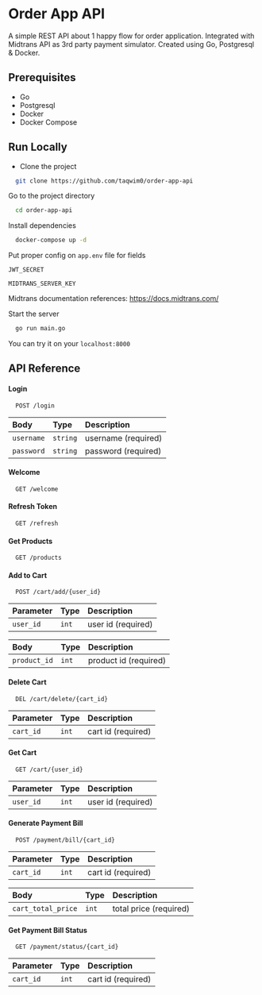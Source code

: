 
# Order App API

A simple REST API about 1 happy flow for order application. Integrated with Midtrans API as 3rd party payment simulator.  Created using Go, Postgresql & Docker.


## Prerequisites

- Go
- Postgresql
- Docker
- Docker Compose


## Run Locally

* Clone the project

```bash
  git clone https://github.com/taqwim0/order-app-api
```

Go to the project directory

```bash
  cd order-app-api
```

Install dependencies

```bash
  docker-compose up -d
```
Put proper config on `app.env` file for fields

    JWT_SECRET

    MIDTRANS_SERVER_KEY

Midtrans documentation references: https://docs.midtrans.com/

Start the server

```bash
  go run main.go
```
You can try it on your `localhost:8000`

## API Reference

#### Login

```http
  POST /login
```

| Body | Type     | Description                |
| :-------- | :------- | :------------------------- |
| `username` | `string` | username (required) |
| `password` | `string` | password (required) |

#### Welcome

```http
  GET /welcome
```

#### Refresh Token

```http
  GET /refresh
```

#### Get Products

```http
  GET /products
```

#### Add to Cart

```http
  POST /cart/add/{user_id}
```
| Parameter | Type     | Description |
| :-------- | :------- | :-------------------------------- |
| `user_id`      | `int` | user id (required) |

| Body | Type     | Description |
| :-------- | :------- | :-------------------------------- |
| `product_id`      | `int` | product id (required) |

#### Delete Cart

```http
  DEL /cart/delete/{cart_id}
```

| Parameter | Type     | Description |
| :-------- | :------- | :-------------------------------- |
| `cart_id`      | `int` | cart id (required) |

#### Get Cart

```http
  GET /cart/{user_id}
```

| Parameter | Type     | Description |
| :-------- | :------- | :-------------------------------- |
| `user_id`      | `int` | user id (required) |

#### Generate Payment Bill

```http
  POST /payment/bill/{cart_id}
```

| Parameter | Type     | Description |
| :-------- | :------- | :-------------------------------- |
| `cart_id`      | `int` | cart id (required) |

| Body | Type     | Description |
| :-------- | :------- | :-------------------------------- |
| `cart_total_price`      | `int` | total price (required) |

#### Get Payment Bill Status

```http
  GET /payment/status/{cart_id}
```

| Parameter | Type     | Description |
| :-------- | :------- | :-------------------------------- |
| `cart_id`      | `int` | cart id (required) |


